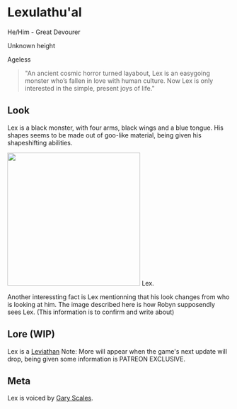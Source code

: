 # Lexulathu'al
He/Him - Great Devourer

Unknown height

Ageless

> "An ancient cosmic horror turned layabout, Lex is an easygoing monster who’s fallen in love with human culture. Now Lex is only interested in the simple, present joys of life."

## Look
Lex is a black monster, with four arms, black wings and a blue tongue. His shapes seems to be made out of goo-like material, being given his shapeshifting abilities.

<img src="https://www.cryptidcrush.com/assets/images/image14.png?v=5fd43f5e" width="300">
Lex.

Another interessting fact is Lex mentionning that his look changes from who is looking at him. The image described here is how Robyn supposendly sees Lex.
(This information is to confirm and write about)

## Lore (WIP)

Lex is a [Leviathan](https://github.com/LinkfandosVF/cryptidcrushwiki/blob/main/Lexica/Leviathan.md)
Note: More will appear when the game's next update will drop, being given some information is PATREON EXCLUSIVE.

## Meta
Lex is voiced by [Gary Scales](https://x.com/GL_SCALES615).
